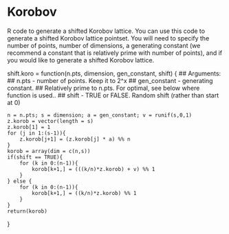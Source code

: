 # Korobov
R code to generate a shifted Korobov lattice.
You can use this code to generate a shifted Korobov lattice pointset. You will need to specify the number of points, number of dimensions, a generating constant (we recommend a constant that is relatively prime with number of points), and if you would like to generate a shifted Korobov lattice.

shift.koro = function(n.pts, dimension, gen_constant, shift)
{
    ## Arguments:
    ## n.pts - number of points. Keep it to 2^x 
    ## gen_constant - generating constant.
    ## Relatively prime to n.pts. For optimal, see below where function is used..
    ## shift - TRUE or FALSE. Random shift (rather than start at 0)

    n = n.pts; s = dimension; a = gen_constant; v = runif(s,0,1)
    z.korob = vector(length = s)
    z.korob[1] = 1
    for (j in 1:(s-1)){
        z.korob[j+1] = (z.korob[j] * a) %% n
    }
    korob = array(dim = c(n,s))
    if(shift == TRUE){
        for (k in 0:(n-1)){
            korob[k+1,] = (((k/n)*z.korob) + v) %% 1
        }
    } else {
        for (k in 0:(n-1)){
            korob[k+1,] = ((k/n)*z.korob) %% 1
        }
    }
    return(korob)
}

